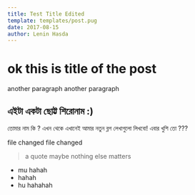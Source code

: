 ```yaml
---
title: Test Title Edited
template: templates/post.pug
date: 2017-08-15
author: Lenin Hasda
---
```


# ok this is title of the post
another paragraph
another paragraph

## এইটা একটা ছোট্ট শিরোনাম :)
তোমার নাম কি ? এখন থেকে এখানেই আমার নতুন ব্লগ লেখাগুলো লিখবো!
এবার খুশি তো ???

file changed
file changed

> a quote maybe
> nothing else matters

- mu hahah
- hahah
- hu hahahah
